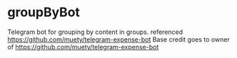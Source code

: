 # groupByBot
Telegram bot for grouping by content in groups. referenced  https://github.com/muety/telegram-expense-bot 
Base credit goes to owner of 
 https://github.com/muety/telegram-expense-bot 
